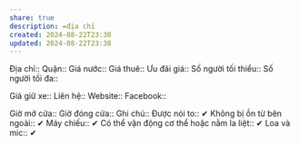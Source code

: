 ```yaml
---
share: true
description: =địa chỉ
created: 2024-08-22T23:38
updated: 2024-08-22T23:38
---
```

Địa chỉ:: 
Quận::
Giá nước::
Giá thuê:: 
Ưu đãi giá:: 
Số người tối thiểu:: 
Số người tối đa:: 
 
Giá giữ xe:: 
Liên hệ::
Website::
Facebook::

Giờ mở cửa::
Giờ đóng cửa::
Ghi chú::
Được nói to:: ✔
Không bị ồn từ bên ngoài:: ✔
Máy chiếu:: ✔
Có thể vận động cơ thể hoặc nằm la liệt:: ✔
Loa và mic:: ✔